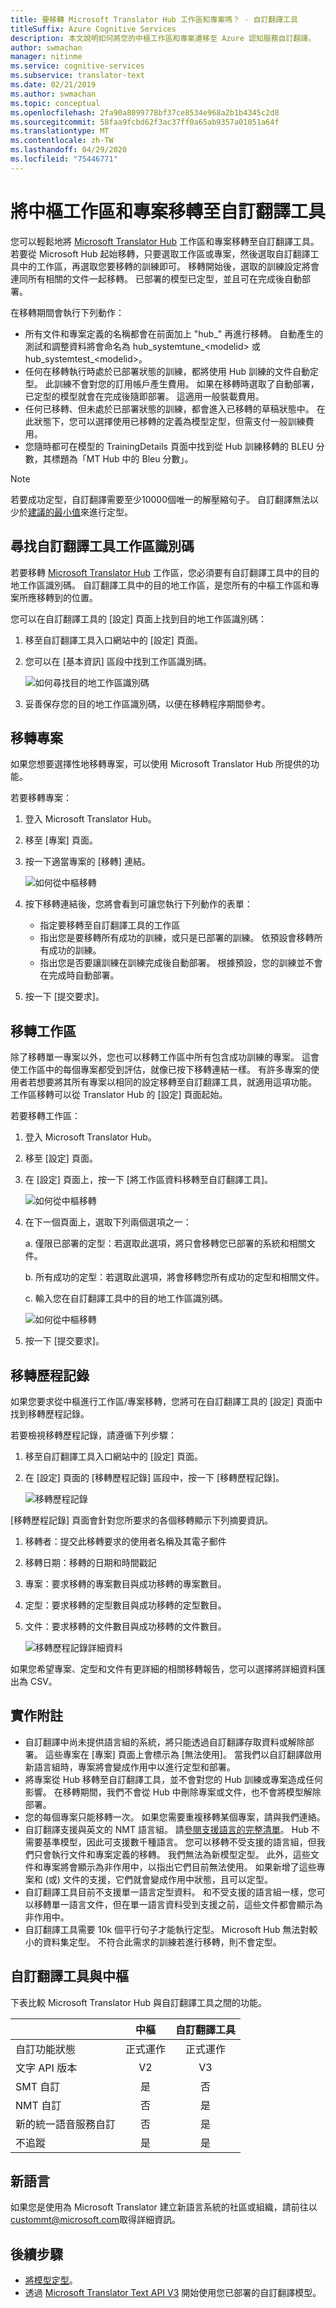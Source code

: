 ```yaml
---
title: 要移轉 Microsoft Translator Hub 工作區和專案嗎？ - 自訂翻譯工具
titleSuffix: Azure Cognitive Services
description: 本文說明如何將您的中樞工作區和專案遷移至 Azure 認知服務自訂翻譯。
author: swmachan
manager: nitinme
ms.service: cognitive-services
ms.subservice: translator-text
ms.date: 02/21/2019
ms.author: swmachan
ms.topic: conceptual
ms.openlocfilehash: 2fa90a8099778bf37ce8534e968a2b1b4345c2d8
ms.sourcegitcommit: 58faa9fcbd62f3ac37ff0a65ab9357a01051a64f
ms.translationtype: MT
ms.contentlocale: zh-TW
ms.lasthandoff: 04/29/2020
ms.locfileid: "75446771"
---
```

# <a name="migrate-hub-workspace-and-projects-to-custom-translator"></a>將中樞工作區和專案移轉至自訂翻譯工具

您可以輕鬆地將 [Microsoft Translator Hub](https://hub.microsofttranslator.com/) 工作區和專案移轉至自訂翻譯工具。 若要從 Microsoft Hub 起始移轉，只要選取工作區或專案，然後選取自訂翻譯工具中的工作區，再選取您要移轉的訓練即可。 移轉開始後，選取的訓練設定將會連同所有相關的文件一起移轉。 已部署的模型已定型，並且可在完成後自動部署。

在移轉期間會執行下列動作：
* 所有文件和專案定義的名稱都會在前面加上 "hub_" 再進行移轉。 自動產生的測試和調整資料將會命名為 hub_systemtune_\<modelid> 或 hub_systemtest_\<modelid>。
* 任何在移轉執行時處於已部署狀態的訓練，都將使用 Hub 訓練的文件自動定型。 此訓練不會對您的訂用帳戶產生費用。 如果在移轉時選取了自動部署，已定型的模型就會在完成後隨即部署。 這適用一般裝載費用。
* 任何已移轉、但未處於已部署狀態的訓練，都會進入已移轉的草稿狀態中。 在此狀態下，您可以選擇使用已移轉的定義為模型定型，但需支付一般訓練費用。
* 您隨時都可在模型的 TrainingDetails 頁面中找到從 Hub 訓練移轉的 BLEU 分數，其標題為「MT Hub 中的 Bleu 分數」。

> [!Note] 
> 若要成功定型，自訂翻譯需要至少10000個唯一的解壓縮句子。 自訂翻譯無法以少於[建議的最小值](https://docs.microsoft.com/azure/cognitive-services/translator/custom-translator/sentence-alignment#suggested-minimum-number-of-sentences)來進行定型。

## <a name="find-custom-translator-workspace-id"></a>尋找自訂翻譯工具工作區識別碼

若要移轉 [Microsoft Translator Hub](https://hub.microsofttranslator.com/) 工作區，您必須要有自訂翻譯工具中的目的地工作區識別碼。 自訂翻譯工具中的目的地工作區，是您所有的中樞工作區和專案所應移轉到的位置。

您可以在自訂翻譯工具的 [設定] 頁面上找到目的地工作區識別碼：

1. 移至自訂翻譯工具入口網站中的 [設定] 頁面。

2. 您可以在 [基本資訊] 區段中找到工作區識別碼。

    ![如何尋找目的地工作區識別碼](media/how-to/how-to-find-destination-ws-id.png)

3. 妥善保存您的目的地工作區識別碼，以便在移轉程序期間參考。

## <a name="migrate-a-project"></a>移轉專案

如果您想要選擇性地移轉專案，可以使用 Microsoft Translator Hub 所提供的功能。

若要移轉專案：

1. 登入 Microsoft Translator Hub。

2. 移至 [專案] 頁面。

3. 按一下適當專案的 [移轉] 連結。

    ![如何從中樞移轉](media/how-to/how-to-migrate-from-hub.png)

4. 按下移轉連結後，您將會看到可讓您執行下列動作的表單：
   * 指定要移轉至自訂翻譯工具的工作區
   * 指出您是要移轉所有成功的訓練，或只是已部署的訓練。 依預設會移轉所有成功的訓練。
   * 指出您是否要讓訓練在訓練完成後自動部署。 根據預設，您的訓練並不會在完成時自動部署。

5. 按一下 [提交要求]。

## <a name="migrate-a-workspace"></a>移轉工作區

除了移轉單一專案以外，您也可以移轉工作區中所有包含成功訓練的專案。 這會使工作區中的每個專案都受到評估，就像已按下移轉連結一樣。 有許多專案的使用者若想要將其所有專案以相同的設定移轉至自訂翻譯工具，就適用這項功能。 工作區移轉可以從 Translator Hub 的 [設定] 頁面起始。

若要移轉工作區：

1. 登入 Microsoft Translator Hub。

2. 移至 [設定] 頁面。

3. 在 [設定] 頁面上，按一下 [將工作區資料移轉至自訂翻譯工具]。

    ![如何從中樞移轉](media/how-to/how-to-migrate-workspace-from-hub.png)

4. 在下一個頁面上，選取下列兩個選項之一：

    a. 僅限已部署的定型：若選取此選項，將只會移轉您已部署的系統和相關文件。

    b. 所有成功的定型：若選取此選項，將會移轉您所有成功的定型和相關文件。

    c. 輸入您在自訂翻譯工具中的目的地工作區識別碼。

    ![如何從中樞移轉](media/how-to/how-to-migrate-from-hub-screen.png)

5. 按一下 [提交要求]。

## <a name="migration-history"></a>移轉歷程記錄

如果您要求從中樞進行工作區/專案移轉，您將可在自訂翻譯工具的 [設定] 頁面中找到移轉歷程記錄。

若要檢視移轉歷程記錄，請遵循下列步驟：

1. 移至自訂翻譯工具入口網站中的 [設定] 頁面。

2. 在 [設定] 頁面的 [移轉歷程記錄] 區段中，按一下 [移轉歷程記錄]。

    ![移轉歷程記錄](media/how-to/how-to-migration-history.png)

[移轉歷程記錄] 頁面會針對您所要求的各個移轉顯示下列摘要資訊。

1. 移轉者：提交此移轉要求的使用者名稱及其電子郵件

2. 移轉日期：移轉的日期和時間戳記

3. 專案：要求移轉的專案數目與成功移轉的專案數目。

4. 定型：要求移轉的定型數目與成功移轉的定型數目。

5. 文件：要求移轉的文件數目與成功移轉的文件數目。

    ![移轉歷程記錄詳細資料](media/how-to/how-to-migration-history-details.png)

如果您希望專案、定型和文件有更詳細的相關移轉報告，您可以選擇將詳細資料匯出為 CSV。

## <a name="implementation-notes"></a>實作附註
* 自訂翻譯中尚未提供語言組的系統，將只能透過自訂翻譯存取資料或解除部署。 這些專案在 [專案] 頁面上會標示為 [無法使用]。 當我們以自訂翻譯啟用新語言組時，專案將會變成作用中以進行定型和部署。 
* 將專案從 Hub 移轉至自訂翻譯工具，並不會對您的 Hub 訓練或專案造成任何影響。 在移轉期間，我們不會從 Hub 中刪除專案或文件，也不會將模型解除部署。
* 您的每個專案只能移轉一次。 如果您需要重複移轉某個專案，請與我們連絡。
* 自訂翻譯支援與英文的 NMT 語言組。 請[參閱支援語言的完整清單](https://docs.microsoft.com/azure/cognitive-services/translator/language-support#customization)。 Hub 不需要基準模型，因此可支援數千種語言。 您可以移轉不受支援的語言組，但我們只會執行文件和專案定義的移轉。 我們無法為新模型定型。 此外，這些文件和專案將會顯示為非作用中，以指出它們目前無法使用。 如果新增了這些專案和 (或) 文件的支援，它們就會變成作用中狀態，且可以定型。
* 自訂翻譯工具目前不支援單一語言定型資料。 和不受支援的語言組一樣，您可以移轉單一語言文件，但在單一語言資料受到支援之前，這些文件都會顯示為非作用中。
* 自訂翻譯工具需要 10k 個平行句子才能執行定型。 Microsoft Hub 無法對較小的資料集定型。 不符合此需求的訓練若進行移轉，則不會定型。

## <a name="custom-translator-versus-hub"></a>自訂翻譯工具與中樞

下表比較 Microsoft Translator Hub 與自訂翻譯工具之間的功能。

|   | 中樞 | 自訂翻譯工具 |
|:-----|:----:|:----:|
|自訂功能狀態   | 正式運作  | 正式運作 |
| 文字 API 版本  | V2    | V3  |
| SMT 自訂 | 是   | 否 |
| NMT 自訂 | 否    | 是 |
| 新的統一語音服務自訂 | 否    | 是 |
| 不追蹤 | 是 | 是 |

## <a name="new-languages"></a>新語言

如果您是使用為 Microsoft Translator 建立新語言系統的社區或組織，請前往以[custommt@microsoft.com](mailto:custommt@microsoft.com)取得詳細資訊。

## <a name="next-steps"></a>後續步驟

- [將模型定型](how-to-train-model.md)。
- 透過 [Microsoft Translator Text API V3](https://docs.microsoft.com/azure/cognitive-services/translator/reference/v3-0-translate?tabs=curl) 開始使用您已部署的自訂翻譯模型。
